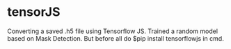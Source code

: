 # tensorJS
Converting a saved .h5 file using Tensorflow JS. Trained a random model based on Mask Detection. But before all do $pip install tensorflowjs in cmd.

